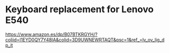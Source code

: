 # Keyboard replacement for Lenovo E540

https://www.amazon.es/dp/B07BTKRGYH/?coliid=I1EYD0QY7Y48IA&colid=3D9UWNEWRTAQT&psc=1&ref_=lv_ov_lig_dp_it

